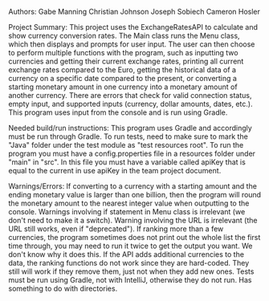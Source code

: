 Authors:
Gabe Manning
Christian Johnson
Joseph Sobiech
Cameron Hosler

Project Summary:
This project uses the ExchangeRatesAPI to calculate and show currency conversion rates.
The Main class runs the Menu class, which then displays and prompts for user input.
The user can then choose to perform multiple functions with the program, such as inputting
two currencies and getting their current exchange rates, printing all current exchange rates
compared to the Euro, getting the historical data of a currency on a specific date compared to the present,
or converting a starting monetary amount in one currency into a monetary amount of another currency. 
There are errors that check for valid connection status, empty input, and supported inputs 
(currency, dollar amounts, dates, etc.). This program uses input from the console and is run using Gradle.

Needed build/run instructions:
This program uses Gradle and accordingly must be run through Gradle.
To run tests, need to make sure to mark the "Java" folder under the test module as "test resources root".
To run the program you must have a config.properties file in a resources folder under "main" in "src". In this 
file you must have a variable called apiKey that is equal to the current in use apiKey in the team project document.

Warnings/Errors:
If converting to a currency with a starting amount and the ending monetary value is larger than one billion, then the
program will round the monetary amount to the nearest integer value when outputting to the console.
Warnings involving if statement in Menu class is irrelevant (we don't need to make it a switch).
Warning involving the URL is irrelevant (the URL still works, even if "deprecated").
If ranking more than a few currencies, the program sometimes does not print out the whole list the first time through,
you may need to run it twice to get the output you want. We don't know why it does this.
If the API adds additional currencies to the data, the ranking functions do not work since they are hard-coded. They 
still will work if they remove them, just not when they add new ones.
Tests must be run using Gradle, not with IntelliJ, otherwise they do not run. Has something to do with directories.